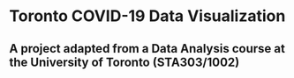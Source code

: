 # Toronto COVID-19 Data Visualization
## A project adapted from a Data Analysis course at the University of Toronto (STA303/1002)
